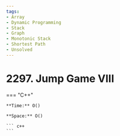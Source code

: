 ```yaml
---
tags:
- Array
- Dynamic Programming
- Stack
- Graph
- Monotonic Stack
- Shortest Path
- Unsolved
---
```



# 2297. Jump Game VIII

=== "C++"

    **Time:** O()

    **Space:** O()

    ``` c++
    ```